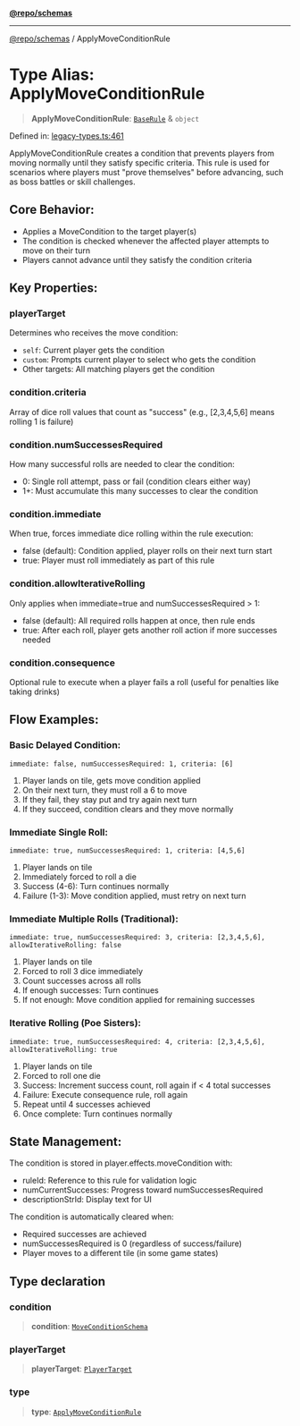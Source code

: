 [**@repo/schemas**](../README.md)

---

[@repo/schemas](../README.md) / ApplyMoveConditionRule

# Type Alias: ApplyMoveConditionRule

> **ApplyMoveConditionRule**: [`BaseRule`](BaseRule.md) & `object`

Defined in: [legacy-types.ts:461](https://github.com/alexqguo/drinking-board-game-v3/blob/15932662279983c0f0b2a6fa59ef653227975f0d/packages/schemas/src/legacy-types.ts#L461)

ApplyMoveConditionRule creates a condition that prevents players from moving normally until they satisfy specific criteria.
This rule is used for scenarios where players must "prove themselves" before advancing, such as boss battles or skill challenges.

## Core Behavior:

- Applies a MoveCondition to the target player(s)
- The condition is checked whenever the affected player attempts to move on their turn
- Players cannot advance until they satisfy the condition criteria

## Key Properties:

### playerTarget

Determines who receives the move condition:

- `self`: Current player gets the condition
- `custom`: Prompts current player to select who gets the condition
- Other targets: All matching players get the condition

### condition.criteria

Array of dice roll values that count as "success" (e.g., [2,3,4,5,6] means rolling 1 is failure)

### condition.numSuccessesRequired

How many successful rolls are needed to clear the condition:

- 0: Single roll attempt, pass or fail (condition clears either way)
- 1+: Must accumulate this many successes to clear the condition

### condition.immediate

When true, forces immediate dice rolling within the rule execution:

- false (default): Condition applied, player rolls on their next turn start
- true: Player must roll immediately as part of this rule

### condition.allowIterativeRolling

Only applies when immediate=true and numSuccessesRequired > 1:

- false (default): All required rolls happen at once, then rule ends
- true: After each roll, player gets another roll action if more successes needed

### condition.consequence

Optional rule to execute when a player fails a roll (useful for penalties like taking drinks)

## Flow Examples:

### Basic Delayed Condition:

```
immediate: false, numSuccessesRequired: 1, criteria: [6]
```

1. Player lands on tile, gets move condition applied
2. On their next turn, they must roll a 6 to move
3. If they fail, they stay put and try again next turn
4. If they succeed, condition clears and they move normally

### Immediate Single Roll:

```
immediate: true, numSuccessesRequired: 1, criteria: [4,5,6]
```

1. Player lands on tile
2. Immediately forced to roll a die
3. Success (4-6): Turn continues normally
4. Failure (1-3): Move condition applied, must retry on next turn

### Immediate Multiple Rolls (Traditional):

```
immediate: true, numSuccessesRequired: 3, criteria: [2,3,4,5,6], allowIterativeRolling: false
```

1. Player lands on tile
2. Forced to roll 3 dice immediately
3. Count successes across all rolls
4. If enough successes: Turn continues
5. If not enough: Move condition applied for remaining successes

### Iterative Rolling (Poe Sisters):

```
immediate: true, numSuccessesRequired: 4, criteria: [2,3,4,5,6], allowIterativeRolling: true
```

1. Player lands on tile
2. Forced to roll one die
3. Success: Increment success count, roll again if < 4 total successes
4. Failure: Execute consequence rule, roll again
5. Repeat until 4 successes achieved
6. Once complete: Turn continues normally

## State Management:

The condition is stored in player.effects.moveCondition with:

- ruleId: Reference to this rule for validation logic
- numCurrentSuccesses: Progress toward numSuccessesRequired
- descriptionStrId: Display text for UI

The condition is automatically cleared when:

- Required successes are achieved
- numSuccessesRequired is 0 (regardless of success/failure)
- Player moves to a different tile (in some game states)

## Type declaration

### condition

> **condition**: [`MoveConditionSchema`](../interfaces/MoveConditionSchema.md)

### playerTarget

> **playerTarget**: [`PlayerTarget`](PlayerTarget.md)

### type

> **type**: [`ApplyMoveConditionRule`](../enumerations/RuleType.md#applymoveconditionrule)
